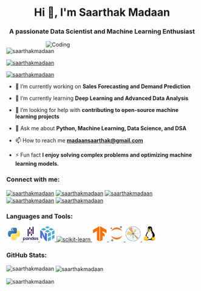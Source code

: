 <h1 align="center">Hi 👋, I'm Saarthak Madaan</h1>
<h3 align="center">A passionate Data Scientist and Machine Learning Enthusiast</h3>

<img align="right" alt="Coding" width="400" src="https://camo.githubusercontent.com/19db51af5f90f1b152bc0b9078f5fe97053955be5074f03f17019c70345bdcdb/68747470733a2f2f6d69726f2e6d656469756d2e636f6d2f6d61782f313336302f302a37513379765349765f7430696f4a2d5a2e676966">

<p align="left"> <img src="https://komarev.com/ghpvc/?username=saarthakmadaan&label=Profile%20views&color=0e75b6&style=flat" alt="saarthakmadaan" /> </p>

<p align="left"> <a href="https://github.com/ryo-ma/github-profile-trophy"><img src="https://github-profile-trophy.vercel.app/?username=saarthakmadaan" alt="saarthakmadaan" /></a> </p>

<p align="left"> <a href="https://twitter.com/saarthakmadaan" target="blank"><img src="https://img.shields.io/twitter/follow/saarthakmadaan?logo=twitter&style=for-the-badge" alt="saarthakmadaan" /></a> </p>

- 🔭 I’m currently working on **Sales Forecasting and Demand Prediction**

- 🌱 I’m currently learning **Deep Learning and Advanced Data Analysis**

- 🤝 I’m looking for help with **contributing to open-source machine learning projects**

- 💬 Ask me about **Python, Machine Learning, Data Science, and DSA**

- 📫 How to reach me **madaansaarthak@gmail.com**

- ⚡ Fun fact **I enjoy solving complex problems and optimizing machine learning models.**

<h3 align="left">Connect with me:</h3>
<p align="left">
<a href="https://twitter.com/saarthakmadaan" target="blank"><img align="center" src="https://raw.githubusercontent.com/rahuldkjain/github-profile-readme-generator/master/src/images/icons/Social/twitter.svg" alt="saarthakmadaan" height="30" width="40" /></a>
<a href="https://linkedin.com/in/saarthakmadaan" target="blank"><img align="center" src="https://raw.githubusercontent.com/rahuldkjain/github-profile-readme-generator/master/src/images/icons/Social/linked-in-alt.svg" alt="saarthakmadaan" height="30" width="40" /></a>
<a href="https://instagram.com/saarthakmadaan" target="blank"><img align="center" src="https://raw.githubusercontent.com/rahuldkjain/github-profile-readme-generator/master/src/images/icons/Social/instagram.svg" alt="saarthakmadaan" height="30" width="40" /></a>
<a href="https://www.leetcode.com/saarthakmadaan" target="blank"><img align="center" src="https://raw.githubusercontent.com/rahuldkjain/github-profile-readme-generator/master/src/images/icons/Social/leet-code.svg" alt="saarthakmadaan" height="30" width="40" /></a>
<a href="https://auth.geeksforgeeks.org/user/saarthakmadaan/" target="blank"><img align="center" src="https://raw.githubusercontent.com/rahuldkjain/github-profile-readme-generator/master/src/images/icons/Social/geeks-for-geeks.svg" alt="saarthakmadaan" height="30" width="40" /></a>
</p>

<h3 align="left">Languages and Tools:</h3>
<p align="left"> 
<a href="https://www.python.org" target="_blank" rel="noreferrer"> <img src="https://raw.githubusercontent.com/devicons/devicon/master/icons/python/python-original.svg" alt="python" width="40" height="40"/> </a> 
<a href="https://pandas.pydata.org/" target="_blank" rel="noreferrer"> <img src="https://raw.githubusercontent.com/devicons/devicon/master/icons/pandas/pandas-original-wordmark.svg" alt="pandas" width="40" height="40"/> </a> 
<a href="https://numpy.org/" target="_blank" rel="noreferrer"> <img src="https://raw.githubusercontent.com/devicons/devicon/master/icons/numpy/numpy-original.svg" alt="numpy" width="40" height="40"/> </a> 
<a href="https://scikit-learn.org/" target="_blank" rel="noreferrer"> <img src="https://raw.githubusercontent.com/devicons/devicon/master/icons/scikit-learn/scikit-learn-original.svg" alt="scikit-learn" width="40" height="40"/> </a> 
<a href="https://www.tensorflow.org/" target="_blank" rel="noreferrer"> <img src="https://raw.githubusercontent.com/devicons/devicon/master/icons/tensorflow/tensorflow-original.svg" alt="tensorflow" width="40" height="40"/> </a> 
<a href="https://jupyter.org/" target="_blank" rel="noreferrer"> <img src="https://raw.githubusercontent.com/devicons/devicon/master/icons/jupyter/jupyter-original.svg" alt="jupyter" width="40" height="40"/> </a> 
<a href="https://matplotlib.org/" target="_blank" rel="noreferrer"> <img src="https://raw.githubusercontent.com/devicons/devicon/master/icons/matplotlib/matplotlib-original.svg" alt="matplotlib" width="40" height="40"/> </a> 
<a href="https://www.linux.org/" target="_blank" rel="noreferrer"> <img src="https://raw.githubusercontent.com/devicons/devicon/master/icons/linux/linux-original.svg" alt="linux" width="40" height="40"/> </a>
</p>

<h3 align="left">GitHub Stats:</h3>
<p><img align="left" src="https://github-readme-stats.vercel.app/api/top-langs?username=saarthakmadaan&show_icons=true&locale=en&layout=compact" alt="saarthakmadaan" /></p>

<p>&nbsp;<img align="center" src="https://github-readme-stats.vercel.app/api?username=saarthakmadaan&show_icons=true&locale=en" alt="saarthakmadaan" /></p>

<p><img align="center" src="https://github-readme-streak-stats.herokuapp.com/?user=saarthakmadaan&" alt="saarthakmadaan" /></p>
